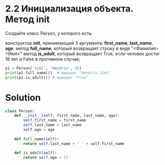 # 2.2 Инициализация объекта. Метод init

Создайте класс Person, у которого есть:

конструктор **__init__**, принимающий 3 аргумента: **first_name**, **last_name**, **age**.
метод **full_name**, который возвращает строку в виде "<Фамилия> <Имя>"
метод **is_adult**, который возвращает True, если человек достиг 18 лет и False в противном случае;

```python
p1 = Person('Jimi', 'Hendrix', 55)
print(p1.full_name())  # выводит "Hendrix Jimi"
print(p1.is_adult()) # выводит "True"
```

# Solution

```python
class Person:
    def __init__(self, first_name, last_name, age):
        self.first_name = first_name
        self.last_name = last_name
        self.age = age
    
    def full_name(self):
        return self.last_name + ' ' + self.first_name
    
    def is_adult(self):
        return self.age > 17
```